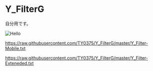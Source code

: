 # Y_FilterG

<p>自分用です。</p>

![Hello](https://github.com/user-attachments/assets/5a817500-4357-4696-bf70-fc18f5e90a18)

https://raw.githubusercontent.com/TY0375/Y_FilterG/master/Y_Filter-Mobile.txt

https://raw.githubusercontent.com/TY0375/Y_FilterG/master/Y_Filter-Exteneded.txt
